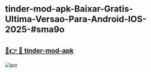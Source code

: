 # tinder-mod-apk-Baixar-Gratis-Ultima-Versao-Para-Android-IOS-2025-#sma9o

# <h2><a href="https://ainizakaria.my?title=tinder-mod-apk&ref=22M">🔗👉 🔴 tinder-mod-apk</a></h2>

[![acn](https://github.com/user-attachments/assets/0f9c940e-d8b0-45ae-aac7-cd30a18b3e1c)](https://ainizakaria.my?title=tinder-mod-apk&ref=22M)

